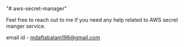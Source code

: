 "# aws-secret-manager" 


Feel free to reach out to me if you need any help related to AWS secret manger service.

email id - mdaftabalam196@gmail.com
